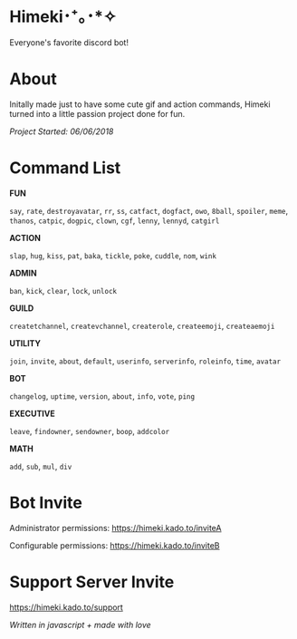 # Himeki･⁺｡･*✧
Everyone's favorite discord bot!
# About
Initally made just to have some cute gif and action commands, Himeki turned into a little passion project done for fun. 

_Project Started: 06/06/2018_
# Command List
**FUN**

`say`, `rate`, `destroyavatar`, `rr`, `ss`, `catfact`, `dogfact`, `owo`, `8ball`, `spoiler`, `meme`, `thanos`, `catpic`, `dogpic`, `clown`, `cgf`, `lenny`, `lennyd`, `catgirl`

**ACTION**

`slap`, `hug`, `kiss`, `pat`, `baka`, `tickle`, `poke`, `cuddle`, `nom`, `wink`

**ADMIN**

`ban`, `kick`, `clear`, `lock`, `unlock`

**GUILD**

`createtchannel`, `createvchannel`, `createrole`, `createemoji`, `createaemoji`

**UTILITY**

`join`, `invite`, `about`, `default`, `userinfo`, `serverinfo`, `roleinfo`, `time`, `avatar`

**BOT**

`changelog`, `uptime`, `version`, `about`, `info`, `vote`, `ping`

**EXECUTIVE**

`leave`, `findowner`, `sendowner`, `boop`, `addcolor`

**MATH**

`add`, `sub`, `mul`, `div`

 # **Bot Invite**
Administrator permissions: https://himeki.kado.to/inviteA

Configurable permissions: https://himeki.kado.to/inviteB

 # **Support Server Invite**

https://himeki.kado.to/support

_Written in javascript + made with love_
